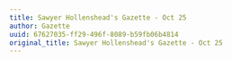 ```yaml
---
title: Sawyer Hollenshead's Gazette - Oct 25
author: Gazette
uuid: 67627035-ff29-496f-8089-b59fb06b4814
original_title: Sawyer Hollenshead's Gazette - Oct 25
---
```


